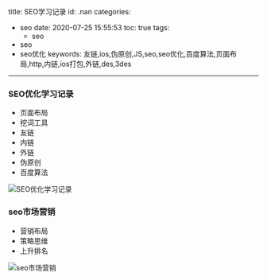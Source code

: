 title: SEO学习记录
id: .nan
categories:
  - seo
date: 2020-07-25 15:55:53
toc: true
tags: 
	- seo
  - seo
  - seo优化
keywords: 友链,ios,伪原创,JS,seo,seo优化,百度算法,页面布局,http,内链,ios打包,外链,des,3des
---


### SEO优化学习记录

+ 页面布局
+ 挖词工具
+ 友链
+ 内链
+ 外链
+ 伪原创
+ 百度算法


![SEO优化学习记录](https://cdn.bsatoshi.com/2020/07/25/SEO.png)

### seo市场营销

+ 营销布局
+ 策略思维
+ 上升排名

![seo市场营销](https://cdn.bsatoshi.com/2020/07/25/market.png)

